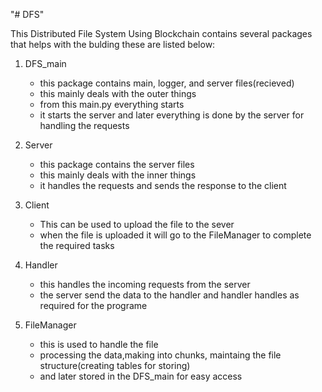 "# DFS"

This Distributed File System Using Blockchain contains several packages that helps with the bulding these are listed below:

1. DFS_main
   - this package contains main, logger, and server files(recieved)
   - this mainly deals with the outer things
   - from this main.py everything starts
   - it starts the server and later everything is done by the server for handling the requests

2. Server
   - this package contains the server files
   - this mainly deals with the inner things
   - it handles the requests and sends the response to the client

3. Client
   - This can be used to upload the file to the sever
   - when the file is uploaded it will go to the FileManager to complete the required tasks

4. Handler
   - this handles the incoming requests from the server
   - the server send the data to the handler and handler handles as required for the programe
5. FileManager
   - this is used to handle the file
   - processing the data,making into chunks, maintaing the file structure(creating tables for storing)
   - and later stored in the DFS_main for easy access